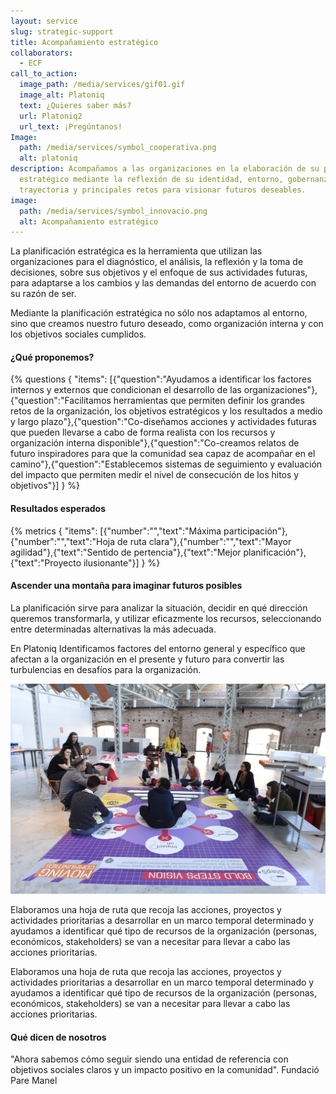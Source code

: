 ```yaml
---
layout: service
slug: strategic-support
title: Acompañamiento estratégico
collaborators:
  - ECF
call_to_action:
  image_path: /media/services/gif01.gif
  image_alt: Platoniq
  text: ¿Quieres saber más?
  url: Platoniq2
  url_text: ¡Pregúntanos!
Image:
  path: /media/services/symbol_cooperativa.png
  alt: platoniq
description: Acompañamos a las organizaciones en la elaboración de su plan
  estratégico mediante la reflexión de su identidad, entorno, gobernanza,
  trayectoria y principales retos para visionar futuros deseables.
image:
  path: /media/services/symbol_innovacio.png
  alt: Acompañamiento estratégico
---
```

La planificación estratégica es la herramienta que utilizan las organizaciones para el diagnóstico, el análisis, la reflexión y la toma de decisiones, sobre sus objetivos y el enfoque de sus actividades futuras, para adaptarse a los cambios y las demandas del entorno de acuerdo con su razón de ser.

Mediante la planificación estratégica no sólo nos adaptamos al entorno, sino que creamos nuestro futuro deseado, como organización interna y con los objetivos sociales cumplidos.

#### ¿Qué proponemos?

{% questions { "items": [{"question":"Ayudamos a identificar los factores internos y externos que condicionan el desarrollo de las organizaciones"},{"question":"Facilitamos herramientas que permiten definir los grandes retos de la organización, los objetivos estratégicos y los resultados a medio y largo plazo"},{"question":"Co-diseñamos acciones y actividades futuras que pueden llevarse a cabo de forma realista con los recursos y organización interna disponible"},{"question":"Co-creamos relatos de futuro inspiradores para que la comunidad sea capaz de acompañar en el camino"},{"question":"Establecemos sistemas de seguimiento y evaluación del impacto que permiten medir el nivel de consecución de los hitos y objetivos"}] } %}

#### Resultados esperados

{% metrics { "items": [{"number":"","text":"Máxima participación"},{"number":"","text":"Hoja de ruta clara"},{"number":"","text":"Mayor agilidad"},{"text":"Sentido de pertencia"},{"text":"Mejor planificación"},{"text":"Proyecto ilusionante"}] } %}

#### Ascender una montaña para imaginar futuros posibles

La planificación sirve para analizar la situación, decidir en qué dirección queremos transformarla, y utilizar eficazmente los recursos, seleccionando entre determinadas alternativas la más adecuada.

En Platoniq Identificamos factores del entorno general y específico que afectan a la organización en el presente y futuro para convertir las turbulencias en desafíos para la organización.

![Bold visions en Idea Camp](/media/idea_camp_2017_ii_0023.jpg "Bold Visions en Idea Camp")

Elaboramos una hoja de ruta que recoja las acciones, proyectos y actividades prioritarias a desarrollar en un marco temporal determinado y ayudamos a identificar qué tipo de recursos de la organización (personas, económicos, stakeholders) se van a necesitar para llevar a cabo las acciones prioritarias.

Elaboramos una hoja de ruta que recoja las acciones, proyectos y actividades prioritarias a desarrollar en un marco temporal determinado y ayudamos a identificar qué tipo de recursos de la organización (personas, económicos, stakeholders) se van a necesitar para llevar a cabo las acciones prioritarias.

#### **Qué dicen de nosotros**

"Ahora sabemos cómo seguir siendo una entidad de referencia con objetivos sociales claros y un impacto positivo en la comunidad". Fundació Pare Manel
